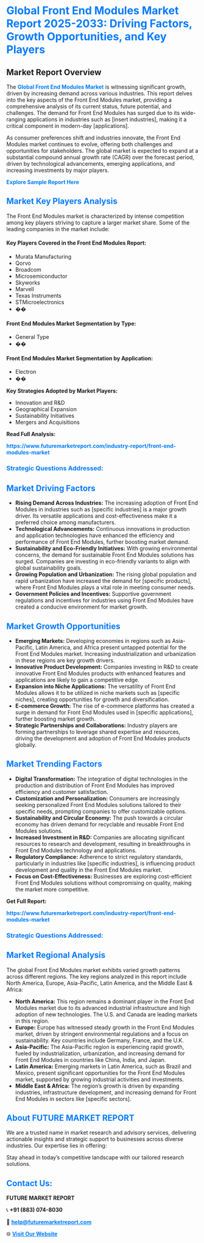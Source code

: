 <h1 style="color: #007BFF;">Global Front End Modules Market Report 2025-2033: Driving Factors, Growth Opportunities, and Key Players</h1>

<section id="overview">
<h2>Market Report Overview</h2>
<p>The <a href="https://www.futuremarketreport.com/industry-report/front-end-modules-market" style="color: #007BFF; text-decoration: none;"><strong>Global Front End Modules Market</strong></a> is witnessing significant growth, driven by increasing demand across various industries. This report delves into the key aspects of the Front End Modules market, providing a comprehensive analysis of its current status, future potential, and challenges. The demand for Front End Modules has surged due to its wide-ranging applications in industries such as [insert industries], making it a critical component in modern-day [applications].</p>
<p>As consumer preferences shift and industries innovate, the Front End Modules market continues to evolve, offering both challenges and opportunities for stakeholders. The global market is expected to expand at a substantial compound annual growth rate (CAGR) over the forecast period, driven by technological advancements, emerging applications, and increasing investments by major players.</p>
</section>

<section id="overview">
<p><a href="https://www.futuremarketreport.com/request-sample/reportId=117647" style="color: #007BFF; text-decoration: none;"><strong>Explore Sample Report Here</strong></a></p>
</section>

<section id="key-players">
<h2 style="color: #007BFF;">Market Key Players Analysis</h2>
<p>The Front End Modules market is characterized by intense competition among key players striving to capture a larger market share. Some of the leading companies in the market include:</p>
<h4>Key Players Covered in the Front End Modules Report:</h4>
<ul><li>Murata Manufacturing</li><li>Qorvo</li><li>Broadcom</li><li>Microsemiconductor</li><li>Skyworks</li><li>Marvell</li><li>Texas Instruments</li><li>STMicroelectronics</li><li>��</li></ul>
<h4>Front End Modules Market Segmentation by Type:</h4>
<ul><li>General Type</li><li>��</li></ul>

<h4>Front End Modules Market Segmentation by Application:</h4>
<ul><li>Electron</li><li>��</li></ul>
<p><strong>Key Strategies Adopted by Market Players:</strong></p>
<ul>
<li>Innovation and R&D</li>
<li>Geographical Expansion</li>
<li>Sustainability Initiatives</li>
<li>Mergers and Acquisitions</li>
</ul>
</section>

<section>
<p><strong>Read Full Analysis: </strong></p><a href="https://www.futuremarketreport.com/industry-report/front-end-modules-market" style="color: #007BFF; text-decoration: none;"><strong>https://www.futuremarketreport.com/industry-report/front-end-modules-market</strong></a>
<h3 style="color: #007BFF;">Strategic Questions Addressed:</h3>
</section>

<section id="driving-factors">
<h2 style="color: #007BFF;">Market Driving Factors</h2>
<ul>
<li><strong>Rising Demand Across Industries:</strong> The increasing adoption of Front End Modules in industries such as [specific industries] is a major growth driver. Its versatile applications and cost-effectiveness make it a preferred choice among manufacturers.</li>
<li><strong>Technological Advancements:</strong> Continuous innovations in production and application technologies have enhanced the efficiency and performance of Front End Modules, further boosting market demand.</li>
<li><strong>Sustainability and Eco-Friendly Initiatives:</strong> With growing environmental concerns, the demand for sustainable Front End Modules solutions has surged. Companies are investing in eco-friendly variants to align with global sustainability goals.</li>
<li><strong>Growing Population and Urbanization:</strong> The rising global population and rapid urbanization have increased the demand for [specific products], where Front End Modules plays a vital role in meeting consumer needs.</li>
<li><strong>Government Policies and Incentives:</strong> Supportive government regulations and incentives for industries using Front End Modules have created a conducive environment for market growth.</li>
</ul>
</section>

<section id="growth-opportunities">
<h2 style="color: #007BFF;">Market Growth Opportunities</h2>
<ul>
<li><strong>Emerging Markets:</strong> Developing economies in regions such as Asia-Pacific, Latin America, and Africa present untapped potential for the Front End Modules market. Increasing industrialization and urbanization in these regions are key growth drivers.</li>
<li><strong>Innovative Product Development:</strong> Companies investing in R&D to create innovative Front End Modules products with enhanced features and applications are likely to gain a competitive edge.</li>
<li><strong>Expansion into Niche Applications:</strong> The versatility of Front End Modules allows it to be utilized in niche markets such as [specific niches], creating opportunities for growth and diversification.</li>
<li><strong>E-commerce Growth:</strong> The rise of e-commerce platforms has created a surge in demand for Front End Modules used in [specific applications], further boosting market growth.</li>
<li><strong>Strategic Partnerships and Collaborations:</strong> Industry players are forming partnerships to leverage shared expertise and resources, driving the development and adoption of Front End Modules products globally.</li>
</ul>
</section>

<section id="trending-factors">
<h2 style="color: #007BFF;">Market Trending Factors</h2>
<ul>
<li><strong>Digital Transformation:</strong> The integration of digital technologies in the production and distribution of Front End Modules has improved efficiency and customer satisfaction.</li>
<li><strong>Customization and Personalization:</strong> Consumers are increasingly seeking personalized Front End Modules solutions tailored to their specific needs, prompting companies to offer customizable options.</li>
<li><strong>Sustainability and Circular Economy:</strong> The push towards a circular economy has driven demand for recyclable and reusable Front End Modules solutions.</li>
<li><strong>Increased Investment in R&D:</strong> Companies are allocating significant resources to research and development, resulting in breakthroughs in Front End Modules technology and applications.</li>
<li><strong>Regulatory Compliance:</strong> Adherence to strict regulatory standards, particularly in industries like [specific industries], is influencing product development and quality in the Front End Modules market.</li>
<li><strong>Focus on Cost-Effectiveness:</strong> Businesses are exploring cost-efficient Front End Modules solutions without compromising on quality, making the market more competitive.</li>
</ul>
</section>

<section>
<p><strong>Get Full Report: </strong></p><a href="https://www.futuremarketreport.com/industry-report/front-end-modules-market" style="color: #007BFF; text-decoration: none;"><strong>https://www.futuremarketreport.com/industry-report/front-end-modules-market</strong></a>
<h3 style="color: #007BFF;">Strategic Questions Addressed:</h3>
</section>


<section id="regional-analysis">
<h2 style="color: #007BFF;">Market Regional Analysis</h2>
<p>The global Front End Modules market exhibits varied growth patterns across different regions. The key regions analyzed in this report include North America, Europe, Asia-Pacific, Latin America, and the Middle East & Africa:</p>
<ul>
<li><strong>North America:</strong> This region remains a dominant player in the Front End Modules market due to its advanced industrial infrastructure and high adoption of new technologies. The U.S. and Canada are leading markets in this region.</li>
<li><strong>Europe:</strong> Europe has witnessed steady growth in the Front End Modules market, driven by stringent environmental regulations and a focus on sustainability. Key countries include Germany, France, and the U.K.</li>
<li><strong>Asia-Pacific:</strong> The Asia-Pacific region is experiencing rapid growth, fueled by industrialization, urbanization, and increasing demand for Front End Modules in countries like China, India, and Japan.</li>
<li><strong>Latin America:</strong> Emerging markets in Latin America, such as Brazil and Mexico, present significant opportunities for the Front End Modules market, supported by growing industrial activities and investments.</li>
<li><strong>Middle East & Africa:</strong> The region’s growth is driven by expanding industries, infrastructure development, and increasing demand for Front End Modules in sectors like [specific sectors].</li>
</ul>
</section>

<footer>
<h2 style="color: #007BFF;">About FUTURE MARKET REPORT</h2>
<p>We are a trusted name in market research and advisory services, delivering actionable insights and strategic support to businesses across diverse industries. Our expertise lies in offering:</p>

<p>Stay ahead in today’s competitive landscape with our tailored research solutions.</p>

<h2 style="color: #007BFF;">Contact Us:</h2>
<p><strong>FUTURE MARKET REPORT</strong></p>
<p>📞 <strong>+91 (883) 074-8030</strong></p>
<p>📧 <strong><a href="mailto:help@futuremarketreport.com" style="color: #007BFF;">help@futuremarketreport.com</a></strong></p>
<p>🌐 <strong><a href="https://www.futuremarketreport.com/" style="color: #007BFF;">Visit Our Website</a></strong></p>
</footer>